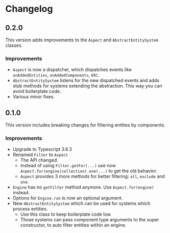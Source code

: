 # Changelog

## 0.2.0

This version adds improvements to the `Aspect` and `AbstractEntitySystem` classes.

### Improvements

* `Aspect` is now a dispatcher, which dispatches events like `onAddedEntities`, `onAddedComponents`, etc.
* `AbstractEntitySystem` listens for the new dispatched events and adds stub methods
for systems extending the abstraction. This way you can avoid boilerplate code.
* Various minor fixes.

## 0.1.0

This version includes breaking changes for filtering entities by components.

### Improvements

* Upgrade to Typescript 3.6.3
* Renamed `Filter` to `Aspect`
  * The API changed.
  * Instead of using `Filter.getFor(...)` use now `Aspect.for(engine|collection).one(...)` to get the old behavior.
  * `Aspect` provides 3 more methods for better filtering: `all`, `exclude` and `one`.
* `Engine` has no `getFilter` method anymore. Use `Aspect.for(engine)` instead.
* Options for `Engine.run` is now an optional argument.
* New `AbstractEntitySystem` which can be used for systems which process entities.
  * Use this class to keep boilerplate code low.
  * Those systems can pass component type arguments to the super constructor, to auto filter entities within an engine.
